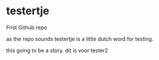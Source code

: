 # testertje
Frist Github repo

as the repo sounds testertje is a little dutch word for testing.

this going to be a story. dit is voor tester2


